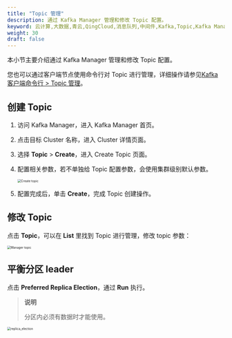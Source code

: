 ```yaml
---
title: "Topic 管理"
description: 通过 Kafka Manager 管理和修改 Topic 配置。
keyword: 云计算,大数据,青云,QingCloud,消息队列,中间件,Kafka,Topic,Kafka Manager,平衡分区leader
weight: 30
draft: false
---
```


本小节主要介绍通过 Kafka Manager 管理和修改 Topic 配置。

您也可以通过客户端节点使用命令行对 Topic 进行管理，详细操作请参见[Kafka 客户端命令行 > Topic 管理](../../kafka_client/kafka_client_topic/)。

## 创建 Topic

1. 访问 Kafka Manager，进入 Kafka Manager 首页。
2. 点击目标 Cluster 名称，进入 Cluster 详情页面。
3. 选择 **Topic** > **Create**，进入 Create Topic 页面。
4. 配置相关参数，若不单独给 Topic 配置参数，会使用集群级别默认参数。

    <img src="../../../_images/create_topic.png" alt="Create topic" style="zoom:50%;" />

5. 配置完成后，单击 **Create**，完成 Topic 创建操作。

## 修改 Topic

点击 **Topic**，可以在 **List** 里找到 Topic 进行管理，修改 topic 参数：

<img src="../../../_images/manage_topic.png" alt="Manager topic" style="zoom:50%;" />

## 平衡分区 leader

点击 **Preferred Replica Election**，通过 **Run** 执行。

> **说明**
> 
> 分区内必须有数据时才能使用。

<img src="../../../_images/replica_election.png" alt="replica_election" style="zoom:50%;" />


